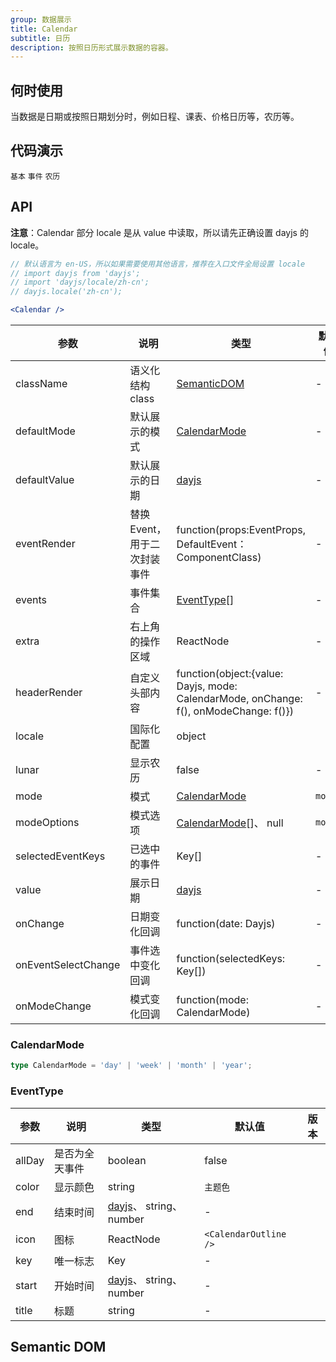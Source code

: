 ```yaml
---
group: 数据展示
title: Calendar
subtitle: 日历
description: 按照日历形式展示数据的容器。
---
```


## 何时使用

当数据是日期或按照日期划分时，例如日程、课表、价格日历等，农历等。

## 代码演示

<!-- prettier-ignore -->
<code src="./demo/basic.tsx" compact>基本</code>
<code src="./demo/events.tsx" compact>事件</code>
<code src="./demo/lunar.tsx" compact>农历</code>

## API

**注意**：Calendar 部分 locale 是从 value 中读取，所以请先正确设置 dayjs 的 locale。

```jsx
// 默认语言为 en-US，所以如果需要使用其他语言，推荐在入口文件全局设置 locale
// import dayjs from 'dayjs';
// import 'dayjs/locale/zh-cn';
// dayjs.locale('zh-cn');

<Calendar />
```

| 参数 | 说明 | 类型 | 默认值 | 版本 |
| --- | --- | --- | --- | --- |
| className | 语义化结构 class | [SemanticDOM](#semantic-dom) | - |  |
| defaultMode | 默认展示的模式 | [CalendarMode](#calendarmode) | - |  |
| defaultValue | 默认展示的日期 | [dayjs](https://day.js.org/) | - |  |
| eventRender | 替换 Event，用于二次封装事件 | function(props:EventProps, DefaultEvent：ComponentClass) | - |  |
| events | 事件集合 | [EventType](#eventtype)\[] | - |  |
| extra | 右上角的操作区域 | ReactNode | - |  |
| headerRender | 自定义头部内容 | function(object:{value: Dayjs, mode: CalendarMode, onChange: f(), onModeChange: f()}) | - |  |
| locale | 国际化配置 | object |  |  |
| lunar | 显示农历 | false | - |  |
| mode | 模式 | [CalendarMode](#calendarmode) | `month` |  |
| modeOptions | 模式选项 | [CalendarMode](#calendarmode)\[]、 null | `month` |  |
| selectedEventKeys | 已选中的事件 | Key\[] | - |  |
| value | 展示日期 | [dayjs](https://day.js.org/) | - |  |
| onChange | 日期变化回调 | function(date: Dayjs) | - |  |
| onEventSelectChange | 事件选中变化回调 | function(selectedKeys: Key\[]) | - |  |
| onModeChange | 模式变化回调 | function(mode: CalendarMode) | - |  |

### CalendarMode

```typescript
type CalendarMode = 'day' | 'week' | 'month' | 'year';
```

### EventType

| 参数 | 说明 | 类型 | 默认值 | 版本 |
| --- | --- | --- | --- | --- |
| allDay | 是否为全天事件 | boolean | false |  |
| color | 显示颜色 | string | `主题色` |  |
| end | 结束时间 | [dayjs](https://day.js.org/)、 string、 number | - |  |
| icon | 图标 | ReactNode | `<CalendarOutline />` |  |
| key | 唯一标志 | Key | - |  |
| start | 开始时间 | [dayjs](https://day.js.org/)、 string、 number | - |  |
| title | 标题 | string | - |  |

## Semantic DOM

<code src="./demo/_semantic.tsx" simplify></code>
